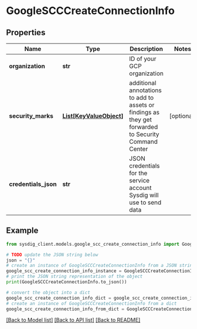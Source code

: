 # GoogleSCCCreateConnectionInfo


## Properties

Name | Type | Description | Notes
------------ | ------------- | ------------- | -------------
**organization** | **str** | ID of your GCP organization | 
**security_marks** | [**List[KeyValueObject]**](KeyValueObject.md) | additional annotations to add to assets or findings as they get forwarded to Security Command Center | [optional] 
**credentials_json** | **str** | JSON credentials for the service account Sysdig will use to send data | 

## Example

```python
from sysdig_client.models.google_scc_create_connection_info import GoogleSCCCreateConnectionInfo

# TODO update the JSON string below
json = "{}"
# create an instance of GoogleSCCCreateConnectionInfo from a JSON string
google_scc_create_connection_info_instance = GoogleSCCCreateConnectionInfo.from_json(json)
# print the JSON string representation of the object
print(GoogleSCCCreateConnectionInfo.to_json())

# convert the object into a dict
google_scc_create_connection_info_dict = google_scc_create_connection_info_instance.to_dict()
# create an instance of GoogleSCCCreateConnectionInfo from a dict
google_scc_create_connection_info_from_dict = GoogleSCCCreateConnectionInfo.from_dict(google_scc_create_connection_info_dict)
```
[[Back to Model list]](../README.md#documentation-for-models) [[Back to API list]](../README.md#documentation-for-api-endpoints) [[Back to README]](../README.md)


